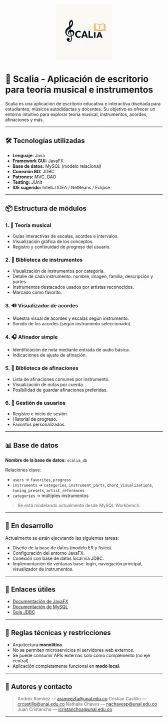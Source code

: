 
<p align="center">
  <img src="./assets/LogoScalia.png" alt="Logo de Scalia" width="180"/>
</p>

# 🎵 Scalia - Aplicación de escritorio para teoría musical e instrumentos

Scalia es una aplicación de escritorio educativa e interactiva diseñada para estudiantes, músicos autodidactas y docentes. Su objetivo es ofrecer un entorno intuitivo para explorar teoría musical, instrumentos, acordes, afinaciones y más.

---

## 🛠 Tecnologías utilizadas

- **Lenguaje:** Java
- **Framework GUI:** JavaFX
- **Base de datos:** MySQL (modelo relacional)
- **Conexión BD:** JDBC
- **Patrones:** MVC, DAO
- **Testing:** JUnit
- **IDE sugerido:** IntelliJ IDEA / NetBeans / Eclipse

---

## 📦 Estructura de módulos

### 1. 🎼 Teoría musical
- Guías interactivas de escalas, acordes e intervalos.
- Visualización gráfica de los conceptos.
- Registro y continuidad de progreso del usuario.

### 2. 🎹 Biblioteca de instrumentos
- Visualización de instrumentos por categoría.
- Detalle de cada instrumento: nombre, imagen, familia, descripción y partes.
- Instrumentos destacados usados por artistas reconocidos.
- Marcado como favorito.

### 3. 🔊 Visualizador de acordes
- Muestra visual de acordes y escalas según instrumento.
- Sonido de los acordes (según instrumento seleccionado).

### 4. 🎧 Afinador simple
- Identificación de nota mediante entrada de audio básica.
- Indicaciones de ajuste de afinación.

### 5. 🎵 Biblioteca de afinaciones
- Lista de afinaciones comunes por instrumento.
- Visualización de notas por cuerda.
- Posibilidad de guardar afinaciones preferidas.

### 6. 👤 Gestión de usuarios
- Registro e inicio de sesión.
- Historial de progreso.
- Favoritos personalizados.

---

## 📊 Base de datos

**Nombre de la base de datos:** `scalia_db`

Relaciones clave:
- `users` → `favorites`, `progress`
- `instruments` → `categories`, `instrument_parts`, `chord_visualizations`, `tuning_presets`, `artist_references`
- `categories` → múltiples instrumentos

> Se está modelando actualmente desde MySQL Workbench.

---

## 🚧 En desarrollo

Actualmente se están ejecutando las siguientes tareas:
- Diseño de la base de datos (modelo ER y físico).
- Configuración del entorno JavaFX.
- Conexión con base de datos local vía JDBC.
- Implementación de ventanas base: login, navegación principal, visualizador de instrumentos.

---

## 📁 Enlaces útiles

- [Documentación de JavaFX](https://openjfx.io/)
- [Documentación de MySQL](https://dev.mysql.com/doc/)
- [Guía JDBC](https://docs.oracle.com/javase/tutorial/jdbc/)

---

## 🧩 Reglas técnicas y restricciones

- Arquitectura **monolítica**.
- No se permiten microservicios ni servidores web externos.
- Se puede consumir APIs externas solo como complemento (no eje central).
- Aplicación completamente funcional en **modo local**.

---

## 🧠 Autores y contacto

> Andrés Ramírez — [aramirezfa@unal.edu.co](mailto:aramirezfa@unal.edu.co)
> Cristian Castillo — [crcastillo@unal.edu.co](mailto:crcastillo@unal.edu.co)
> Nathalia Chaves — [nachavesp@unal.edu.co](mailto:nachavesp@unal.edu.co)
> Juan Cristancho — [jcristanchoa@unal.edu.co](mailto:jcristanchoa@unal.edu.co)
---
